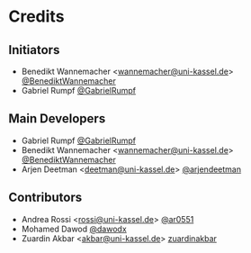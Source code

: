 # Credits

## Initiators

- Benedikt Wannemacher <<wannemacher@uni-kassel.de>> [@BenediktWannemacher](https://github.com/BenediktWannemacher)
- Gabriel Rumpf [@GabrielRumpf](https://github.com/GabrielRumpf)

## Main Developers

- Gabriel Rumpf [@GabrielRumpf](https://github.com/GabrielRumpf)
- Benedikt Wannemacher <<wannemacher@uni-kassel.de>> [@BenediktWannemacher](https://github.com/BenediktWannemacher)
- Arjen Deetman <<deetman@uni-kassel.de>> [@arjendeetman](https://github.com/arjendeetman)

## Contributors

- Andrea Rossi <<rossi@uni-kassel.de>> [@ar0551](https://github.com/ar0551)
- Mohamed Dawod [@dawodx](https://github.com/dawodx)
- Zuardin Akbar <<akbar@uni-kassel.de>> [zuardinakbar](https://github.com/@zuardinakbar)
